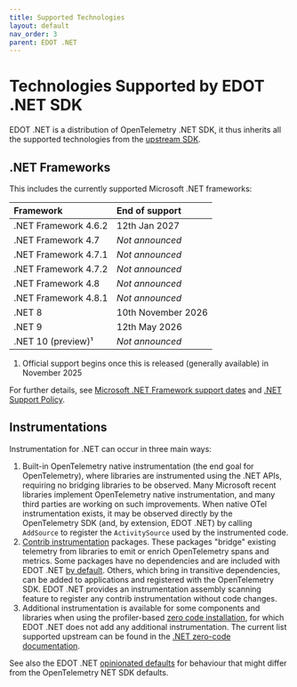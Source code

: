 ```yaml
---
title: Supported Technologies
layout: default
nav_order: 3
parent: EDOT .NET
---
```


# Technologies Supported by EDOT .NET SDK

EDOT .NET is a distribution of OpenTelemetry .NET SDK, it thus inherits all the supported technologies
from the [upstream SDK](https://github.com/open-telemetry/opentelemetry-dotnet).

## .NET Frameworks

This includes the currently supported Microsoft .NET frameworks:

| Framework              | End of support      |
|:---------------------- |:------------------- |
| .NET Framework 4.6.2   | 12th Jan 2027       |
| .NET Framework 4.7     | _Not announced_     |
| .NET Framework 4.7.1   | _Not announced_     |
| .NET Framework 4.7.2   | _Not announced_     |
| .NET Framework 4.8     | _Not announced_     |
| .NET Framework 4.8.1   | _Not announced_     |
| .NET 8                 | 10th November 2026  |
| .NET 9                 | 12th May 2026       |
| .NET 10 (preview)¹     | _Not announced_     |

1. Official support begins once this is released (generally available) in November 2025

For further details, see [Microsoft .NET Framework support dates](https://learn.microsoft.com/lifecycle/products/microsoft-net-framework)
and [.NET Support Policy](https://dotnet.microsoft.com/platform/support/policy).

## Instrumentations

Instrumentation for .NET can occur in three main ways:

1. Built-in OpenTelemetry native instrumentation (the end goal for OpenTelemetry),
where libraries are instrumented using the .NET APIs, requiring no bridging libraries to
be observed. Many Microsoft recent libraries implement OpenTelemetry native instrumentation, and many third parties 
are working on such improvements. When native OTel instrumentation
exists, it may be observed directly by the OpenTelemetry SDK (and, by extension, EDOT .NET) by calling
`AddSource` to register the `ActivitySource` used by the instrumented code.
1. [Contrib instrumentation](https://github.com/open-telemetry/opentelemetry-dotnet-contrib) packages.
These packages "bridge" existing telemetry from libraries to emit or enrich OpenTelemetry spans and metrics.
Some packages have no dependencies and are included with EDOT .NET [by default](./setup/edot-defaults).
Others, which bring in transitive dependencies, can be added to applications and registered with the 
OpenTelemetry SDK. EDOT .NET provides an instrumentation assembly scanning feature to register any contrib instrumentation without code changes.
1. Additional instrumentation is available for some components and libraries when using the
profiler-based [zero code installation](./setup/zero-code), for which  EDOT .NET does not add any additional
instrumentation. The current list supported upstream can be found in the 
[.NET zero-code documentation](https://opentelemetry.io/docs/zero-code/dotnet/instrumentations/).

See also the EDOT .NET [opinionated defaults](./setup/edot-defaults) for behaviour that might differ from the
OpenTelemetry NET SDK defaults.